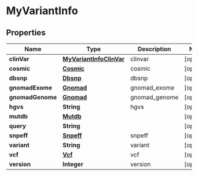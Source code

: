 
# MyVariantInfo

## Properties
Name | Type | Description | Notes
------------ | ------------- | ------------- | -------------
**clinVar** | [**MyVariantInfoClinVar**](MyVariantInfoClinVar.md) | clinvar |  [optional]
**cosmic** | [**Cosmic**](Cosmic.md) | cosmic |  [optional]
**dbsnp** | [**Dbsnp**](Dbsnp.md) | dbsnp |  [optional]
**gnomadExome** | [**Gnomad**](Gnomad.md) | gnomad_exome |  [optional]
**gnomadGenome** | [**Gnomad**](Gnomad.md) | gnomad_genome |  [optional]
**hgvs** | **String** | hgvs |  [optional]
**mutdb** | [**Mutdb**](Mutdb.md) |  |  [optional]
**query** | **String** |  |  [optional]
**snpeff** | [**Snpeff**](Snpeff.md) | snpeff |  [optional]
**variant** | **String** | variant |  [optional]
**vcf** | [**Vcf**](Vcf.md) | vcf |  [optional]
**version** | **Integer** | version |  [optional]



